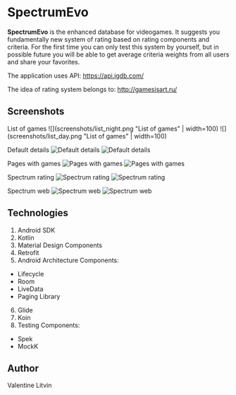 # SpectrumEvo

**SpectrumEvo** is the enhanced database for videogames. It suggests you fundamentally new system of rating based on rating components and criteria. For the first time you can only test this system by yourself, but in possible future you will be able to get average criteria weights from all users and share your favorites.

The application uses API: https://api.igdb.com/

The idea of rating system belongs to: http://gamesisart.ru/

## Screenshots

List of games
![](screenshots/list_night.png "List of games" | width=100) ![](screenshots/list_day.png "List of games" | width=100)

Default details
![](screenshots/default_details_night.png "Default details") ![](screenshots/default_details_day.png "Default details") 

Pages with games
![](screenshots/pages_night.png "Pages with games") ![](screenshots/pages_day.png "Pages with games") 

Spectrum rating
![](screenshots/rating_night.png "Spectrum rating") ![](screenshots/rating_day.png "Spectrum rating") 

Spectrum web
![](screenshots/web_night.png "Spectrum web") ![](screenshots/web_day.png "Spectrum web") 

## Technologies

1. Android SDK
2. Kotlin
3. Material Design Components
4. Retrofit
5. Android Architecture Components:
* Lifecycle
* Room
* LiveData
* Paging Library
6. Glide
7. Koin
8. Testing Components:
* Spek
* MockK

## Author

Valentine Litvin
